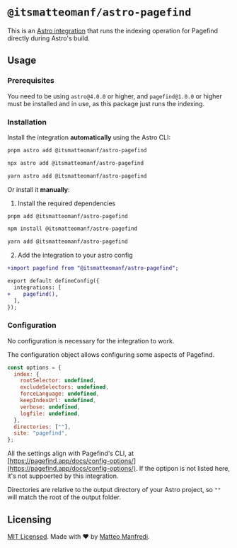 # `@itsmatteomanf/astro-pagefind`

This is an [Astro integration](https://docs.astro.build/en/guides/integrations-guide/) that runs the indexing operation for Pagefind directly during Astro's build.

## Usage

### Prerequisites

You need to be using `astro@4.0.0` or higher, and `pagefind@1.0.0` or higher must be installed and in use, as this package just runs the indexing.

### Installation

Install the integration **automatically** using the Astro CLI:

```bash
pnpm astro add @itsmatteomanf/astro-pagefind
```

```bash
npx astro add @itsmatteomanf/astro-pagefind
```

```bash
yarn astro add @itsmatteomanf/astro-pagefind
```

Or install it **manually**:

1. Install the required dependencies

```bash
pnpm add @itsmatteomanf/astro-pagefind
```

```bash
npm install @itsmatteomanf/astro-pagefind
```

```bash
yarn add @itsmatteomanf/astro-pagefind
```

2. Add the integration to your astro config

```diff
+import pagefind from "@itsmatteomanf/astro-pagefind";

export default defineConfig({
  integrations: [
+    pagefind(),
  ],
});
```

### Configuration

No configuration is necessary for the integration to work.

The configuration object allows configuring some aspects of Pagefind.

```js
const options = {
  index: {
    rootSelector: undefined,
    excludeSelectors: undefined,
    forceLanguage: undefined,
    keepIndexUrl: undefined,
    verbose: undefined,
    logfile: undefined,
  },
  directories: [""],
  site: "pagefind",
};
```

All the settings align with Pagefind's CLI, at [https://pagefind.app/docs/config-options/](https://pagefind.app/docs/config-options/). If the optipon is not listed here, it's not suppoerted by this integration.

Directories are relative to the output directory of your Astro project, so `""` will match the root of the output folder.

## Licensing

[MIT Licensed](https://github.com/itsmatteomanf/astro-components/blob/main/LICENSE.md). Made with ❤️ by [Matteo Manfredi](https://github.com/itsmatteomanf).
